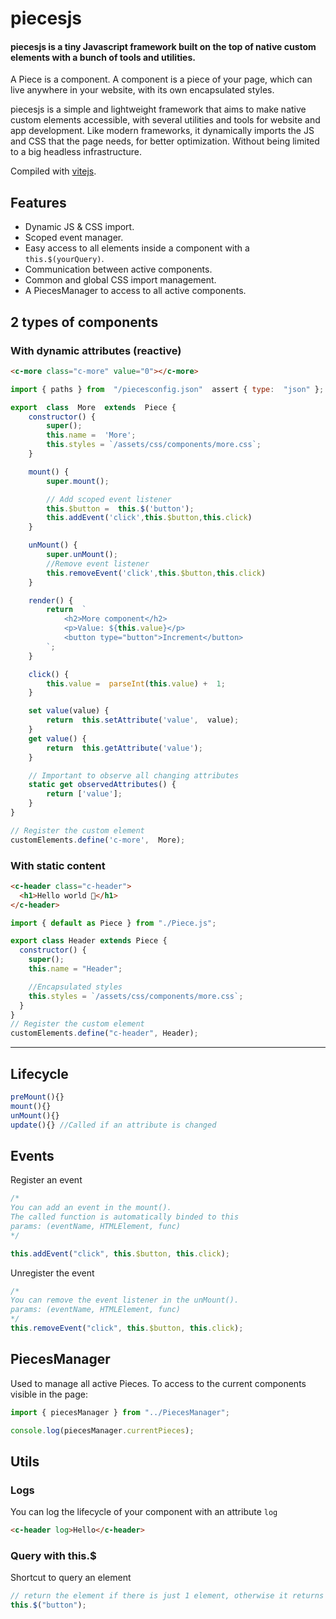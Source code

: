 # piecesjs

#### piecesjs is a tiny Javascript framework built on the top of native custom elements with a bunch of tools and utilities.

A Piece is a component. A component is a piece of your page, which can live anywhere in your website, with its own encapsulated styles.

piecesjs is a simple and lightweight framework that aims to make native custom elements accessible, with several utilities and tools for website and app development.
Like modern frameworks, it dynamically imports the JS and CSS that the page needs, for better optimization. Without being limited to a big headless infrastructure.

Compiled with [vitejs](https://vitejs.dev/).

## Features

- Dynamic JS & CSS import.
- Scoped event manager.
- Easy access to all elements inside a component with a `this.$(yourQuery)`.
- Communication between active components.
- Common and global CSS import management.
- A PiecesManager to access to all active components.

## 2 types of components

### With dynamic attributes (reactive)

```html
<c-more class="c-more" value="0"></c-more>
```

```js
import { paths } from  "/piecesconfig.json"  assert { type:  "json" };

export  class  More  extends  Piece {
	constructor() {
		super();
		this.name =  'More';
		this.styles = `/assets/css/components/more.css`;
	}

	mount() {
		super.mount();

		// Add scoped event listener
		this.$button =  this.$('button');
		this.addEvent('click',this.$button,this.click)
	}

	unMount() {
		super.unMount();
		//Remove event listener
		this.removeEvent('click',this.$button,this.click)
	}

	render() {
		return  `
			<h2>More component</h2>
			<p>Value: ${this.value}</p>
			<button type="button">Increment</button>
		`;
	}

	click() {
		this.value =  parseInt(this.value) +  1;
	}

	set value(value) {
		return  this.setAttribute('value',  value);
	}
	get value() {
		return  this.getAttribute('value');
	}

	// Important to observe all changing attributes
	static get observedAttributes() {
		return ['value'];
	}
}

// Register the custom element
customElements.define('c-more',  More);
```

### With static content

```html
<c-header class="c-header">
  <h1>Hello world 🫶</h1>
</c-header>
```

```js
import { default as Piece } from "./Piece.js";

export class Header extends Piece {
  constructor() {
    super();
    this.name = "Header";

    //Encapsulated styles
    this.styles = `/assets/css/components/more.css`;
  }
}
// Register the custom element
customElements.define("c-header", Header);
```

---

## Lifecycle

```js
preMount(){}
mount(){}
unMount(){}
update(){} //Called if an attribute is changed
```

## Events

Register an event

```js
/* 
You can add an event in the mount(). 
The called function is automatically binded to this
params: (eventName, HTMLElement, func)
*/

this.addEvent("click", this.$button, this.click);
```

Unregister the event

```js
/* 
You can remove the event listener in the unMount(). 
params: (eventName, HTMLElement, func)
*/
this.removeEvent("click", this.$button, this.click);
```

## PiecesManager

Used to manage all active Pieces.
To access to the current components visible in the page:

```js
import { piecesManager } from "../PiecesManager";

console.log(piecesManager.currentPieces);
```

## Utils

### Logs

You can log the lifecycle of your component with an attribute `log`

```html
<c-header log>Hello</c-header>
```

### Query with this.$

Shortcut to query an element

```js
// return the element if there is just 1 element, otherwise it returns an array of elements
this.$("button");
```
